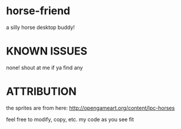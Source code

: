 # horse-friend
a silly horse desktop buddy!

# KNOWN ISSUES
none! shout at me if ya find any

# ATTRIBUTION
the sprites are from here: http://opengameart.org/content/lpc-horses

feel free to modify, copy, etc. my code as you see fit
